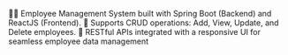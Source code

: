 🧑‍💼 Employee Management System built with Spring Boot (Backend) and ReactJS (Frontend).
🔄 Supports CRUD operations: Add, View, Update, and Delete employees.
🚀 RESTful APIs integrated with a responsive UI for seamless employee data management
